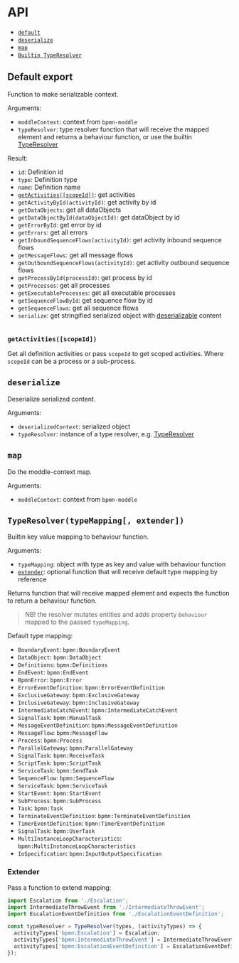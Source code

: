API
===

- [`default`](#default-export)
- [`deserialize`](#deserialize)
- [`map`](#map)
- [`Builtin TypeResolver`](#typeresolvertypemapping)

## Default export

Function to make serializable context.

Arguments:
- `moddleContext`: context from `bpmn-moddle`
- `typeResolver`: type resolver function that will receive the mapped element and returns a behaviour function, or use the builtin [TypeResolver](#typeresolvertypemapping_extender)

Result:
- `id`: Definition id
- `type`: Definition type
- `name`: Definition name
- [`getActivities([scopeId])`](#getactivitiesscopeid): get activities
- `getActivityById(activityId)`: get activity by id
- `getDataObjects`: get all dataObjects
- `getDataObjectById(dataObjectId)`: get dataObject by id
- `getErrorById`: get error by id
- `getErrors`: get all errors
- `getInboundSequenceFlows(activityId)`: get activity inbound sequence flows
- `getMessageFlows`: get all message flows
- `getOutboundSequenceFlows(activityId)`: get activity outbound sequence flows
- `getProcessById(processId)`: get process by id
- `getProcesses`: get all processes
- `getExecutableProcesses`: get all executable processes
- `getSequenceFlowById`: get sequence flow by id
- `getSequenceFlows`: get all sequence flows
- `serialize`: get stringified serialized object with [deserializable](#deserialize) content

```js

```

### `getActivities([scopeId])`

Get all definition activities or pass `scopeId` to get scoped activities. Where `scopeId` can be a process or a sub-process.

## `deserialize`

Deserialize serialized content.

Arguments:
- `deserializedContext`: serialized object
- `typeResolver`: instance of a type resolver, e.g. [TypeResolver](#typeresolvertypemapping)

## `map`

Do the moddle-context map.

Arguments:
- `moddleContext`: context from `bpmn-moddle`

## `TypeResolver(typeMapping[, extender])`

Builtin key value mapping to behaviour function.

Arguments:
- `typeMapping`: object with type as key and value with behaviour function
- [`extender`](#extender): optional function that will receive default type mapping by reference

Returns function that will receive mapped element and expects the function to return a behaviour function.

> NB! the resolver mutates entities and adds property `Behaviour` mapped to the passed `typeMapping`.

Default type mapping:

- `BoundaryEvent`: `bpmn:BoundaryEvent`
- `DataObject`: `bpmn:DataObject`
- `Definitions`: `bpmn:Definitions`
- `EndEvent`: `bpmn:EndEvent`
- `BpmnError`: `bpmn:Error`
- `ErrorEventDefinition`: `bpmn:ErrorEventDefinition`
- `ExclusiveGateway`: `bpmn:ExclusiveGateway`
- `InclusiveGateway`: `bpmn:InclusiveGateway`
- `IntermediateCatchEvent`: `bpmn:IntermediateCatchEvent`
- `SignalTask`: `bpmn:ManualTask`
- `MessageEventDefinition`: `bpmn:MessageEventDefinition`
- `MessageFlow`: `bpmn:MessageFlow`
- `Process`: `bpmn:Process`
- `ParallelGateway`: `bpmn:ParallelGateway`
- `SignalTask`: `bpmn:ReceiveTask`
- `ScriptTask`: `bpmn:ScriptTask`
- `ServiceTask`: `bpmn:SendTask`
- `SequenceFlow`: `bpmn:SequenceFlow`
- `ServiceTask`: `bpmn:ServiceTask`
- `StartEvent`: `bpmn:StartEvent`
- `SubProcess`: `bpmn:SubProcess`
- `Task`: `bpmn:Task`
- `TerminateEventDefinition`: `bpmn:TerminateEventDefinition`
- `TimerEventDefinition`: `bpmn:TimerEventDefinition`
- `SignalTask`: `bpmn:UserTask`
- `MultiInstanceLoopCharacteristics`: `bpmn:MultiInstanceLoopCharacteristics`
- `IoSpecification`: `bpmn:InputOutputSpecification`

### Extender

Pass a function to extend mapping:

```js
import Escalation from './Escalation';
import IntermediateThrowEvent from './IntermediateThrowEvent';
import EscalationEventDefinition from './EscalationEventDefinition';

const typeResolver = TypeResolver(types, (activityTypes) => {
  activityTypes['bpmn:Escalation'] = Escalation;
  activityTypes['bpmn:IntermediateThrowEvent'] = IntermediateThrowEvent;
  activityTypes['bpmn:EscalationEventDefinition'] = EscalationEventDefinition;
});
```


